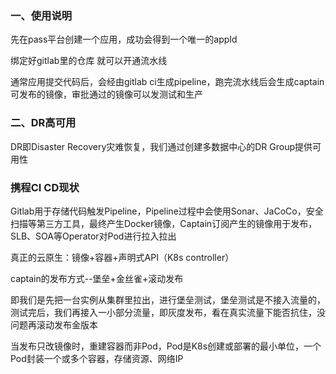 ### 一、使用说明

先在pass平台创建一个应用，成功会得到一个唯一的appId

绑定好gitlab里的仓库 就可以开通流水线

通常应用提交代码后，会经由gitlab ci生成pipeline，跑完流水线后会生成captain可发布的镜像，审批通过的镜像可以发测试和生产



### 二、DR高可用

DR即Disaster Recovery灾难恢复，我们通过创建多数据中心的DR Group提供可用性



### 携程CI CD现状

Gitlab用于存储代码触发Pipeline，Pipeline过程中会使用Sonar、JaCoCo，安全扫描等第三方工具，最终产生Docker镜像，Captain订阅产生的镜像用于发布，SLB、SOA等Operator对Pod进行拉入拉出



真正的云原生：镜像+容器+声明式API（K8s controller）



captain的发布方式--堡垒+金丝雀+滚动发布

即我们是先把一台实例从集群里拉出，进行堡垒测试，堡垒测试是不接入流量的，测试完后，我们再接入一小部分流量，即灰度发布，看在真实流量下能否抗住，没问题再滚动发布金版本

当发布只改镜像时，重建容器而非Pod，Pod是K8s创建或部署的最小单位，一个Pod封装一个或多个容器，存储资源、网络IP



